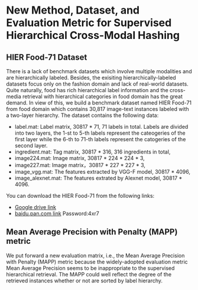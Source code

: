 # New Method, Dataset, and Evaluation Metric for Supervised Hierarchical Cross-Modal Hashing
## HIER Food-71 Dataset
There is a lack of benchmark datasets which involve multiple modalities and are hierarchically labeled. Besides, the exisiting hierarchically-labeled datasets focus only on the fashion domain and lack of real-world datasets. Quite naturally, food has rich hierarchical label information and the cross-media retrieval with hierarchical categories in food domain has the great demand. In view of this,  we build a benchmark dataset named HIER Food-71 from food domain which contains 30,817 image-text instances labeled with a two-layer hierarchy. The dataset contains the following data:
* label.mat: Label matrix, 30817 * 71, 71 labels in total. Labels are divided into two layers, the 1-st to 5-th labels represent the cateogeries of the first layer while the 6-th to 71-th labels represent the catogeries of the second layer.
* ingredient.mat: Tag matrix, 30817 * 316, 316 ingredients in total,
* image224.mat: Image matrix, 30817 * 224 * 224 * 3,
* image227.mat: Image matrix，30817 * 227 * 227 * 3,
* image_vgg.mat: The features extracted by VGG-F model, 30817 * 4096,
* image_alexnet.mat: The features extrated by Alexnet model, 30817 * 4096.

You can download the HIER Food-71 from the following links:
* [Google drive link](https://drive.google.com/drive/folders/1KE2zZ5l2s74V6i7IbBBxUyfbChQVCGoc?usp=sharing)
* [baidu.pan.com link](https://pan.baidu.com/s/1bHwr6__uBgsxn2u4w7cpDw)  Password:4xr7 

## Mean Average Precision with Penalty (MAPP) metric
We put forward a new evaluation matrix, i.e., the Mean Average Precision with Penalty (MAPP) metric because the widely-adopted evaluation metric Mean Average Precision seems to be inappropriate to the supervised hierarchical retrieval. The MAPP could well reflect the degree of the retrieved instances whether or not are sorted by label hierarchy. 

